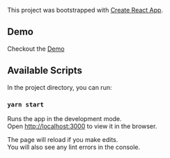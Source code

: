 This project was bootstrapped with [Create React App](https://github.com/facebook/create-react-app).

## Demo
Checkout the [Demo](https://shabnam701.github.io/product-comparison)

## Available Scripts

In the project directory, you can run:

### `yarn start`

Runs the app in the development mode.<br />
Open [http://localhost:3000](http://localhost:3000) to view it in the browser.

The page will reload if you make edits.<br />
You will also see any lint errors in the console.
